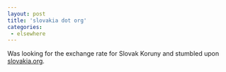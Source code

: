 ```yaml
---
layout: post
title: 'slovakia dot org'
categories:
 - elsewhere
---
```



Was looking for the exchange rate for Slovak Koruny and stumbled upon <a href="http://www.slovakia.org">slovakia.org</a>.
		



		